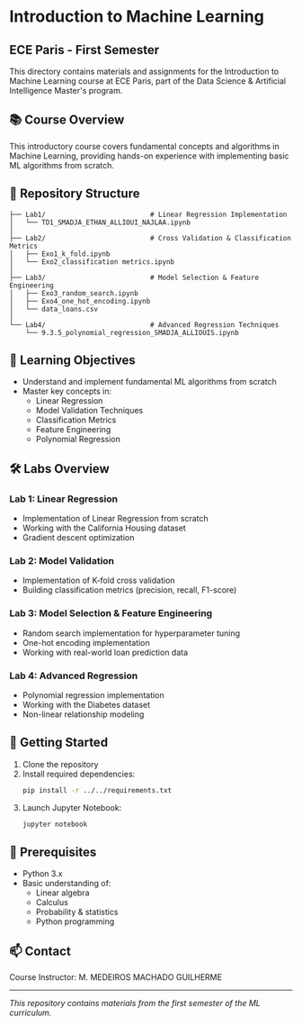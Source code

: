 # Introduction to Machine Learning
## ECE Paris - First Semester

This directory contains materials and assignments for the Introduction to Machine Learning course at ECE Paris, part of the Data Science & Artificial Intelligence Master's program.

## 📚 Course Overview

This introductory course covers fundamental concepts and algorithms in Machine Learning, providing hands-on experience with implementing basic ML algorithms from scratch.

## 📂 Repository Structure

```
├── Lab1/                          # Linear Regression Implementation
│   └── TD1_SMADJA_ETHAN_ALLIOUI_NAJLAA.ipynb
│
├── Lab2/                          # Cross Validation & Classification Metrics
│   ├── Exo1_k_fold.ipynb
│   └── Exo2_classification metrics.ipynb
│
├── Lab3/                          # Model Selection & Feature Engineering
│   ├── Exo3_random_search.ipynb
│   ├── Exo4_one_hot_encoding.ipynb
│   └── data_loans.csv
│
└── Lab4/                          # Advanced Regression Techniques
    └── 9.3.5_polynomial_regression_SMADJA_ALLIOUIS.ipynb
```

## 🎯 Learning Objectives

- Understand and implement fundamental ML algorithms from scratch
- Master key concepts in:
  - Linear Regression
  - Model Validation Techniques
  - Classification Metrics
  - Feature Engineering
  - Polynomial Regression

## 🛠 Labs Overview

### Lab 1: Linear Regression
- Implementation of Linear Regression from scratch
- Working with the California Housing dataset
- Gradient descent optimization

### Lab 2: Model Validation
- Implementation of K-fold cross validation
- Building classification metrics (precision, recall, F1-score)

### Lab 3: Model Selection & Feature Engineering
- Random search implementation for hyperparameter tuning
- One-hot encoding implementation
- Working with real-world loan prediction data

### Lab 4: Advanced Regression
- Polynomial regression implementation
- Working with the Diabetes dataset
- Non-linear relationship modeling

## 🚀 Getting Started

1. Clone the repository
2. Install required dependencies:
   ```bash
   pip install -r ../../requirements.txt
   ```
3. Launch Jupyter Notebook:
   ```bash
   jupyter notebook
   ```

## 📝 Prerequisites

- Python 3.x
- Basic understanding of:
  - Linear algebra
  - Calculus
  - Probability & statistics
  - Python programming

## 📫 Contact

Course Instructor: M. MEDEIROS MACHADO GUILHERME

---

*This repository contains materials from the first semester of the ML curriculum.*
